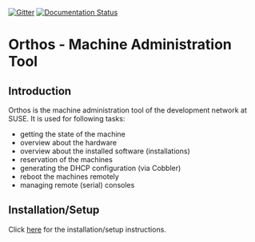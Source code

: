 [![Gitter](https://badges.gitter.im/orthos2/community.svg)](https://gitter.im/orthos2/community?utm_source=badge&utm_medium=badge&utm_campaign=pr-badge)
[![Documentation Status](https://readthedocs.org/projects/orthos2/badge/?version=latest)](https://orthos2.readthedocs.io/en/latest/?badge=latest)

# Orthos - Machine Administration Tool

## Introduction

Orthos is the machine administration tool of the development network at SUSE. It is used for following tasks:

* getting the state of the machine
* overview about the hardware
* overview about the installed software (installations)
* reservation of the machines
* generating the DHCP configuration (via Cobbler)
* reboot the machines remotely
* managing remote (serial) consoles

## Installation/Setup

Click [here](./docs/adminguide/setup.rst) for the installation/setup instructions.
